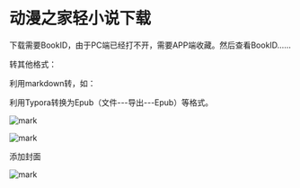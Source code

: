 # 动漫之家轻小说下载

下载需要BookID，由于PC端已经打不开，需要APP端收藏。然后查看BookID……

转其他格式：

利用markdown转，如：

利用Typora转换为Epub（文件---导出---Epub）等格式。

![mark](http://imgs.bizha.top/blog/181102/khAjgFdifk.jpg?imageslim)



![mark](http://imgs.bizha.top/blog/181102/EKgimII22k.png?imageslim)



添加封面

![mark](http://imgs.bizha.top/blog/181102/5gA9Djc1L1.png?imageslim)

